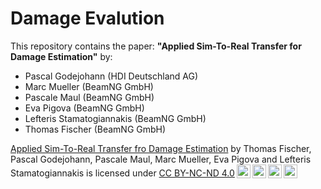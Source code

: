 # Damage Evalution

This repository contains the paper: __"Applied Sim-To-Real Transfer for Damage Estimation"__ by:
- Pascal Godejohann (HDI Deutschland AG)
- Marc Mueller (BeamNG GmbH)
- Pascale Maul (BeamNG GmbH)
- Eva Pigova (BeamNG GmbH)
- Lefteris Stamatogiannakis (BeamNG GmbH)
- Thomas Fischer (BeamNG GmbH)


 <p xmlns:cc="http://creativecommons.org/ns#" xmlns:dct="http://purl.org/dc/terms/"><a property="dct:title" rel="cc:attributionURL" href="https://github.com/hdisysteme/DamageEvaluation/blob/main/Applied%20Sim-To-Real%20Transfer%20for%20Damage%20Estimation%20-%20Thomas%20Fischer%2C%20Pascal%20Godejohann%2C%20Pascale%20Maul%2C%20Marc%20Mueller%2C%20Eva%20Pigova%2C%20Lefteris%20Stamatogiannakis.pdf">Applied Sim-To-Real Transfer fro Damage Estimation</a> by <span property="cc:attributionName">Thomas Fischer, Pascal Godejohann, Pascale Maul, Marc Mueller, Eva Pigova and Lefteris Stamatogiannakis</span> is licensed under <a href="http://creativecommons.org/licenses/by-nc-nd/4.0/?ref=chooser-v1" target="_blank" rel="license noopener noreferrer" style="display:inline-block;">CC BY-NC-ND 4.0<img style="height:22px!important;margin-left:3px;vertical-align:text-bottom;" src="https://mirrors.creativecommons.org/presskit/icons/cc.svg?ref=chooser-v1"><img style="height:22px!important;margin-left:3px;vertical-align:text-bottom;" src="https://mirrors.creativecommons.org/presskit/icons/by.svg?ref=chooser-v1"><img style="height:22px!important;margin-left:3px;vertical-align:text-bottom;" src="https://mirrors.creativecommons.org/presskit/icons/nc.svg?ref=chooser-v1"><img style="height:22px!important;margin-left:3px;vertical-align:text-bottom;" src="https://mirrors.creativecommons.org/presskit/icons/nd.svg?ref=chooser-v1"></a></p> 
